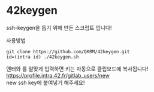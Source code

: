# 42keygen

ssh-keygen을 돕기 위해 만든 스크립트 입니다!

사용방법

``` shell
git clone https://github.com/QKRM/42keygen.git
id=(intra id) ./42keygen.sh
```
엔터와 를 알맞게 입력하면 키는 자동으로 클립보드에 복사됩니다!  
https://profile.intra.42.fr/gitlab_users/new  
new ssh key에 붙여넣기 해주세요!
